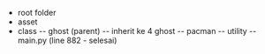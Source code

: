 
- root folder
- asset
- class
-- ghost (parent)
-- inherit ke 4 ghost
-- pacman 
-- utility
-- main.py (line 882 - selesai)